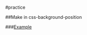 #practice

##Make in css-background-position

###[Example](http://kinglion.github.io/fightSprite/css-background/index.html)